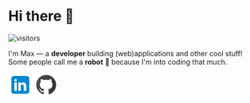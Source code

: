 [1.1]: https://github.com/MaxAltena/MaxAltena/blob/master/assets/icons/icons8-linkedin-48.png
[2.1]: https://github.com/MaxAltena/MaxAltena/blob/master/assets/icons/icons8-github-48.png
[1.2]: https://www.linkedin.com/in/MaxAltena
[2.2]: https://www.github.com/MaxAltena

# Hi there 👋

![visitors](https://visitor-badge.glitch.me/badge?page_id=MaxAltena.visitor-badge)

I'm Max — a **developer** building (web)applications and other cool stuff! Some people call me a **robot** 🤖 because I'm into coding that much.

[![linkedin Maxaltena][1.1]][1.2]
[![github MaxAltena][2.1]][2.2]

<!--START_SECTION:waka-->
```text

```
<!--END_SECTION:waka-->
